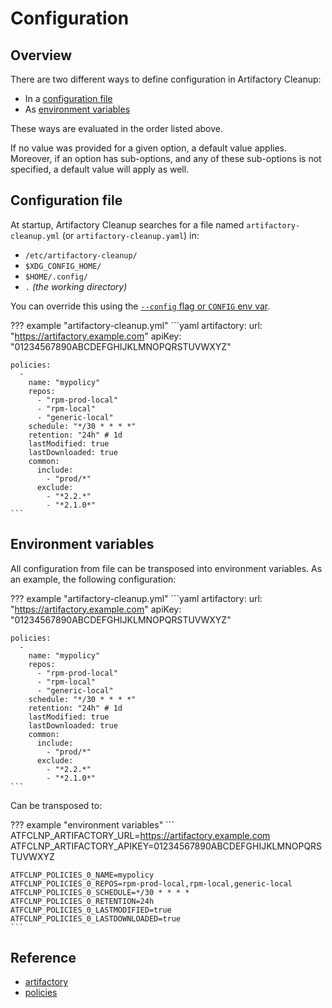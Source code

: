 # Configuration

## Overview

There are two different ways to define configuration in Artifactory Cleanup:

* In a [configuration file](#configuration-file)
* As [environment variables](#environment-variables)

These ways are evaluated in the order listed above.

If no value was provided for a given option, a default value applies. Moreover, if an option has sub-options, and
any of these sub-options is not specified, a default value will apply as well.

## Configuration file

At startup, Artifactory Cleanup searches for a file named `artifactory-cleanup.yml` (or `artifactory-cleanup.yaml`) in:

* `/etc/artifactory-cleanup/`
* `$XDG_CONFIG_HOME/`
* `$HOME/.config/`
* `.` _(the working directory)_

You can override this using the [`--config` flag or `CONFIG` env var](../usage/cli.md).

??? example "artifactory-cleanup.yml"
    ```yaml
    artifactory:
      url: "https://artifactory.example.com"
      apiKey: "01234567890ABCDEFGHIJKLMNOPQRSTUVWXYZ"
    
    policies:
      -
        name: "mypolicy"
        repos:
          - "rpm-prod-local"
          - "rpm-local"
          - "generic-local"
        schedule: "*/30 * * * *"
        retention: "24h" # 1d
        lastModified: true
        lastDownloaded: true
        common:
          include:
            - "prod/*"
          exclude:
            - "*2.2.*"
            - "*2.1.0*"
    ```

## Environment variables

All configuration from file can be transposed into environment variables. As an example, the following configuration:

??? example "artifactory-cleanup.yml"
    ```yaml
    artifactory:
      url: "https://artifactory.example.com"
      apiKey: "01234567890ABCDEFGHIJKLMNOPQRSTUVWXYZ"
    
    policies:
      -
        name: "mypolicy"
        repos:
          - "rpm-prod-local"
          - "rpm-local"
          - "generic-local"
        schedule: "*/30 * * * *"
        retention: "24h" # 1d
        lastModified: true
        lastDownloaded: true
        common:
          include:
            - "prod/*"
          exclude:
            - "*2.2.*"
            - "*2.1.0*"
    ```

Can be transposed to:

??? example "environment variables"
    ```
    ATFCLNP_ARTIFACTORY_URL=https://artifactory.example.com
    ATFCLNP_ARTIFACTORY_APIKEY=01234567890ABCDEFGHIJKLMNOPQRSTUVWXYZ
    
    ATFCLNP_POLICIES_0_NAME=mypolicy
    ATFCLNP_POLICIES_0_REPOS=rpm-prod-local,rpm-local,generic-local
    ATFCLNP_POLICIES_0_SCHEDULE=*/30 * * * *
    ATFCLNP_POLICIES_0_RETENTION=24h
    ATFCLNP_POLICIES_0_LASTMODIFIED=true
    ATFCLNP_POLICIES_0_LASTDOWNLOADED=true
    ```

## Reference

* [artifactory](artifactory.md)
* [policies](policies.md)
